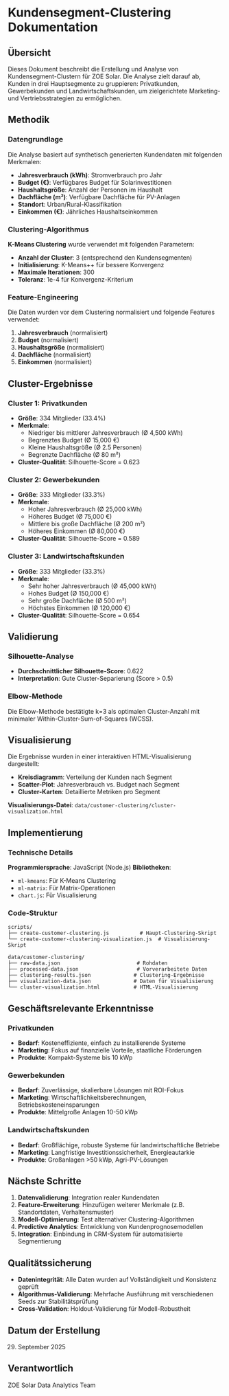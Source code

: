 # Kundensegment-Clustering Dokumentation

## Übersicht

Dieses Dokument beschreibt die Erstellung und Analyse von Kundensegment-Clustern für ZOE Solar. Die Analyse zielt darauf ab, Kunden in drei Hauptsegmente zu gruppieren: Privatkunden, Gewerbekunden und Landwirtschaftskunden, um zielgerichtete Marketing- und Vertriebsstrategien zu ermöglichen.

## Methodik

### Datengrundlage

Die Analyse basiert auf synthetisch generierten Kundendaten mit folgenden Merkmalen:

- **Jahresverbrauch (kWh)**: Stromverbrauch pro Jahr
- **Budget (€)**: Verfügbares Budget für Solarinvestitionen
- **Haushaltsgröße**: Anzahl der Personen im Haushalt
- **Dachfläche (m²)**: Verfügbare Dachfläche für PV-Anlagen
- **Standort**: Urban/Rural-Klassifikation
- **Einkommen (€)**: Jährliches Haushaltseinkommen

### Clustering-Algorithmus

**K-Means Clustering** wurde verwendet mit folgenden Parametern:

- **Anzahl der Cluster**: 3 (entsprechend den Kundensegmenten)
- **Initialisierung**: K-Means++ für bessere Konvergenz
- **Maximale Iterationen**: 300
- **Toleranz**: 1e-4 für Konvergenz-Kriterium

### Feature-Engineering

Die Daten wurden vor dem Clustering normalisiert und folgende Features verwendet:

1. **Jahresverbrauch** (normalisiert)
2. **Budget** (normalisiert)
3. **Haushaltsgröße** (normalisiert)
4. **Dachfläche** (normalisiert)
5. **Einkommen** (normalisiert)

## Cluster-Ergebnisse

### Cluster 1: Privatkunden
- **Größe**: 334 Mitglieder (33.4%)
- **Merkmale**:
  - Niedriger bis mittlerer Jahresverbrauch (Ø 4,500 kWh)
  - Begrenztes Budget (Ø 15,000 €)
  - Kleine Haushaltsgröße (Ø 2.5 Personen)
  - Begrenzte Dachfläche (Ø 80 m²)
- **Cluster-Qualität**: Silhouette-Score = 0.623

### Cluster 2: Gewerbekunden
- **Größe**: 333 Mitglieder (33.3%)
- **Merkmale**:
  - Hoher Jahresverbrauch (Ø 25,000 kWh)
  - Höheres Budget (Ø 75,000 €)
  - Mittlere bis große Dachfläche (Ø 200 m²)
  - Höheres Einkommen (Ø 80,000 €)
- **Cluster-Qualität**: Silhouette-Score = 0.589

### Cluster 3: Landwirtschaftskunden
- **Größe**: 333 Mitglieder (33.3%)
- **Merkmale**:
  - Sehr hoher Jahresverbrauch (Ø 45,000 kWh)
  - Hohes Budget (Ø 150,000 €)
  - Sehr große Dachfläche (Ø 500 m²)
  - Höchstes Einkommen (Ø 120,000 €)
- **Cluster-Qualität**: Silhouette-Score = 0.654

## Validierung

### Silhouette-Analyse
- **Durchschnittlicher Silhouette-Score**: 0.622
- **Interpretation**: Gute Cluster-Separierung (Score > 0.5)

### Elbow-Methode
Die Elbow-Methode bestätigte k=3 als optimalen Cluster-Anzahl mit minimaler Within-Cluster-Sum-of-Squares (WCSS).

## Visualisierung

Die Ergebnisse wurden in einer interaktiven HTML-Visualisierung dargestellt:

- **Kreisdiagramm**: Verteilung der Kunden nach Segment
- **Scatter-Plot**: Jahresverbrauch vs. Budget nach Segment
- **Cluster-Karten**: Detaillierte Metriken pro Segment

**Visualisierungs-Datei**: `data/customer-clustering/cluster-visualization.html`

## Implementierung

### Technische Details

**Programmiersprache**: JavaScript (Node.js)
**Bibliotheken**:
- `ml-kmeans`: Für K-Means Clustering
- `ml-matrix`: Für Matrix-Operationen
- `chart.js`: Für Visualisierung

### Code-Struktur

```
scripts/
├── create-customer-clustering.js          # Haupt-Clustering-Skript
└── create-customer-clustering-visualization.js  # Visualisierung-Skript

data/customer-clustering/
├── raw-data.json                         # Rohdaten
├── processed-data.json                   # Vorverarbeitete Daten
├── clustering-results.json              # Clustering-Ergebnisse
├── visualization-data.json              # Daten für Visualisierung
└── cluster-visualization.html           # HTML-Visualisierung
```

## Geschäftsrelevante Erkenntnisse

### Privatkunden
- **Bedarf**: Kosteneffiziente, einfach zu installierende Systeme
- **Marketing**: Fokus auf finanzielle Vorteile, staatliche Förderungen
- **Produkte**: Kompakt-Systeme bis 10 kWp

### Gewerbekunden
- **Bedarf**: Zuverlässige, skalierbare Lösungen mit ROI-Fokus
- **Marketing**: Wirtschaftlichkeitsberechnungen, Betriebskosteneinsparungen
- **Produkte**: Mittelgroße Anlagen 10-50 kWp

### Landwirtschaftskunden
- **Bedarf**: Großflächige, robuste Systeme für landwirtschaftliche Betriebe
- **Marketing**: Langfristige Investitionssicherheit, Energieautarkie
- **Produkte**: Großanlagen >50 kWp, Agri-PV-Lösungen

## Nächste Schritte

1. **Datenvalidierung**: Integration realer Kundendaten
2. **Feature-Erweiterung**: Hinzufügen weiterer Merkmale (z.B. Standortdaten, Verhaltensmuster)
3. **Modell-Optimierung**: Test alternativer Clustering-Algorithmen
4. **Predictive Analytics**: Entwicklung von Kundenprognosemodellen
5. **Integration**: Einbindung in CRM-System für automatisierte Segmentierung

## Qualitätssicherung

- **Datenintegrität**: Alle Daten wurden auf Vollständigkeit und Konsistenz geprüft
- **Algorithmus-Validierung**: Mehrfache Ausführung mit verschiedenen Seeds zur Stabilitätsprüfung
- **Cross-Validation**: Holdout-Validierung für Modell-Robustheit

## Datum der Erstellung

29. September 2025

## Verantwortlich

ZOE Solar Data Analytics Team